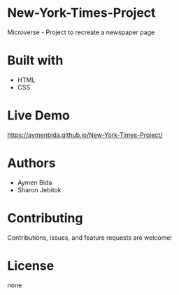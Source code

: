 # New-York-Times-Project
Microverse - Project to recreate a newspaper page

# Built with
- HTML
- CSS

# Live Demo
https://aymenbida.github.io/New-York-Times-Project/

# Authors
- Aymen Bida
- Sharon Jebitok

# Contributing
Contributions, issues, and feature requests are welcome!

# License
none
